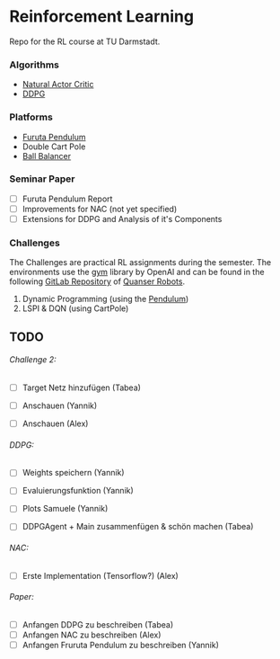 # Reinforcement Learning
Repo for the RL course at TU Darmstadt.

### Algorithms
* [Natural Actor Critic](https://homes.cs.washington.edu/~todorov/courses/amath579/reading/NaturalActorCritic.pdf "Link to the Paper") 
* [DDPG](https://arxiv.org/pdf/1509.02971.pdf)

### Platforms
* [Furuta Pendulum](https://www.quanser.com/products/rotary-inverted-pendulum/)
* Double Cart Pole
* [Ball Balancer](https://www.quanser.com/products/2-dof-ball-balancer/)

### Seminar Paper

- [ ] Furuta Pendulum Report
- [ ] Improvements for NAC (not yet specified)
- [ ] Extensions for DDPG and Analysis of it's Components

### Challenges

The Challenges are practical RL assignments during the semester. The environments use the [gym](https://gym.openai.com/) library by OpenAI and can be found in the following [GitLab Repository](https://git.ias.informatik.tu-darmstadt.de/quanser/clients) of [Quanser Robots](https://www.quanser.com/products/).

1. Dynamic Programming (using the [Pendulum](https://gym.openai.com/envs/Pendulum-v0/))
2. LSPI & DQN (using CartPole)



## TODO

###### Challenge 2:

* [ ] Target Netz hinzufügen (Tabea)

* [ ] Anschauen (Yannik)
* [ ] Anschauen (Alex)



###### DDPG:

* [ ] Weights speichern (Yannik)

* [ ] Evaluierungsfunktion (Yannik)

* [ ] Plots Samuele (Yannik)

* [ ] DDPGAgent + Main zusammenfügen & schön machen (Tabea)


###### NAC:

* [ ] Erste Implementation (Tensorflow?) (Alex)



###### Paper:

* [ ] Anfangen DDPG zu beschreiben (Tabea)
* [ ] Anfangen NAC zu beschreiben (Alex)
* [ ] Anfangen Fruruta Pendulum zu beschreiben (Yannik)